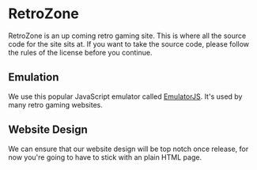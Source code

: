 # RetroZone
RetroZone is an up coming retro gaming site. This is where all the source code for the site sits at. If you want to take the source code, please follow the rules of the license before you continue.

## Emulation
We use this popular JavaScript emulator called [EmulatorJS](https://github.com/EmulatorJS/EmulatorJS). It's used by many retro gaming websites.

## Website Design
We can ensure that our website design will be top notch once release, for now you're going to have to stick with an plain HTML page.
